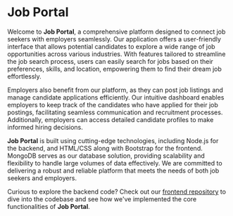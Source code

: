 # Job Portal

Welcome to **Job Portal**, a comprehensive platform designed to connect job seekers with employers seamlessly. 
Our application offers a user-friendly interface that allows potential candidates to explore a wide range of job opportunities across various industries. 
With features tailored to streamline the job search process, users can easily search for jobs based on their preferences, skills, and location, empowering them to find their dream job effortlessly.

Employers also benefit from our platform, as they can post job listings and manage candidate applications efficiently. 
Our intuitive dashboard enables employers to keep track of the candidates who have applied for their job postings, facilitating seamless communication and recruitment processes. 
Additionally, employers can access detailed candidate profiles to make informed hiring decisions.

**Job Portal** is built using cutting-edge technologies, including Node.js for the backend, and HTML/CSS along with Bootstrap for the frontend. 
MongoDB serves as our database solution, providing scalability and flexibility to handle large volumes of data effectively. We are committed to delivering a robust and reliable platform that meets the needs of both job seekers and employers.

Curious to explore the backend code? Check out our [frontend repository](https://github.com/Sarthak-Oza/Employment-Portal-Frontend) to dive into the codebase and see how we've implemented the core functionalities of **Job Portal**.
